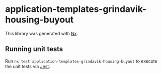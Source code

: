 # application-templates-grindavik-housing-buyout

This library was generated with [Nx](https://nx.dev).

## Running unit tests

Run `nx test application-templates-grindavik-housing-buyout` to execute the unit tests via [Jest](https://jestjs.io).

